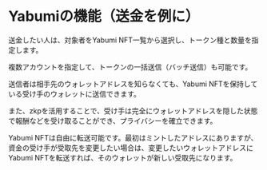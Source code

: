 # Yabumiの機能（送金を例に）

送金したい人は、対象者をYabumi NFT一覧から選択し、トークン種と数量を指定します。

複数アカウントを指定して、トークンの一括送信（バッチ送信）も可能です。

送信者は相手先のウォレットアドレスを知らなくても、Yabumi NFTを保持している受け手のウォレットに送信できます。

また、zkpを活用することで、受け手は完全にウォレットアドレスを隠した状態で報酬などを受け取ることができ、プライバシーを確立できます。

Yabumi NFTは自由に転送可能です。最初はミントしたアドレスにありますが、資金の受け手が受取先を変更したい場合は、変更したいウォレットアドレスにYabumi NFTを転送すれば、そのウォレットが新しい受取先になります。
